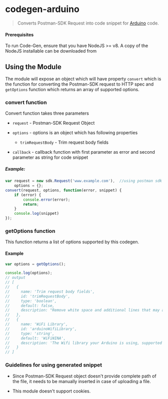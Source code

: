 # codegen-arduino

> Converts Postman-SDK Request into code snippet for [Arduino](https://www.arduino.cc/en/Guide/Introduction) code.

#### Prerequisites
To run Code-Gen, ensure that you have NodeJS >= v8. A copy of the NodeJS installable can be downloaded from 

## Using the Module
The module will expose an object which will have property `convert` which is the function for converting the Postman-SDK request to HTTP spec and `getOptions` function which returns an array of supported options.

### convert function
Convert function takes three parameters

* `request` - Postman-SDK Request Object

* `options` - options is an object which has following properties
    * `trimRequestBody` - Trim request body fields

* `callback` - callback function with first parameter as error and second parameter as string for code snippet


##### Example:
```js
var request = new sdk.Request('www.example.com'),  //using postman sdk to create request  
    options = {};
convert(request, options, function(error, snippet) {
    if (error) {
        console.error(error);
        return;
    }
    console.log(snippet)
});
```
### getOptions function

This function returns a list of options supported by this codegen.

#### Example
```js
var options = getOptions();

console.log(options);
// output
// [
//   {
//     name: 'Trim request body fields',
//     id: 'trimRequestBody',
//     type: 'boolean',
//     default: false,
//     description: "Remove white space and additional lines that may affect the server's response"
//   },
//   {
//     name: 'WiFi Library',
//     id: 'arduinoWifiLibrary',
//     type: 'string',
//     default: 'WiFiNINA',
//     description: 'The Wifi library your Arduino is using, supported values are WiFiNINA|WiFi101|WiFi'
//   }
// ]
```
### Guidelines for using generated snippet

* Since Postman-SDK Request object doesn't provide complete path of the file, it needs to be manually inserted in case of uploading a file.

* This module doesn't support cookies.


